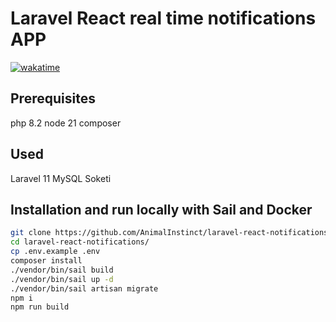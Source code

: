 # Laravel React real time notifications APP

[![wakatime](https://wakatime.com/badge/user/4e05e446-cc87-4243-b9e2-fd11ca8cab8b/project/a91fd804-882a-4190-a4c3-ce852eb5f3cc.svg)](https://wakatime.com/badge/user/4e05e446-cc87-4243-b9e2-fd11ca8cab8b/project/a91fd804-882a-4190-a4c3-ce852eb5f3cc)

## Prerequisites

php 8.2
node 21
composer

## Used

Laravel 11
MySQL
Soketi

## Installation and run locally with Sail and Docker

```bash
git clone https://github.com/AnimalInstinct/laravel-react-notifications.git
cd laravel-react-notifications/
cp .env.example .env
composer install
./vendor/bin/sail build
./vendor/bin/sail up -d
./vendor/bin/sail artisan migrate
npm i
npm run build
```

